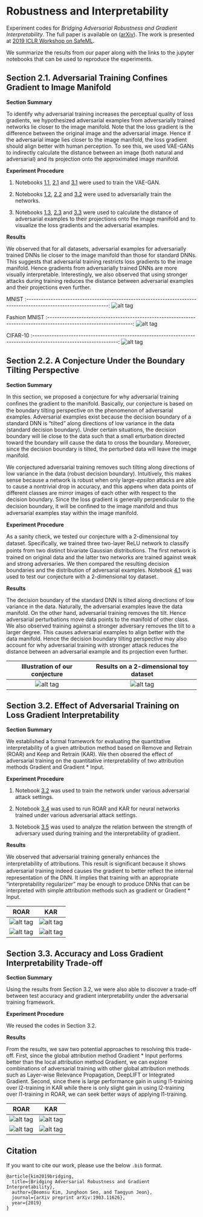 # Robustness and Interpretability

Experiment codes for *Bridging Adversarial Robustness and Gradient Interpretability*. The full paper is available on ([arXiv](https://arxiv.org/abs/1903.11626)). The work is presented at [2019 ICLR Workshop on SafeML](https://sites.google.com/view/safeml-iclr2019).

We summarize the results from our paper along with the links to the jupyter notebooks that can be used to reproduce the experiments.

## Section 2.1. Adversarial Training Confines Gradient to Image Manifold

**Section Summary**

To identify why adversarial training increases the perceptual quality of loss gradients, we hypothesized adversarial examples from adversarially trained networks lie closer to the image manifold. Note that the loss gradient is the difference between the original image and the adversarial image. Hence if the adversarial image lies closer to the image manifold, the loss gradient should align better with human perception. To see this, we used VAE-GANs to indirectly calculate the distance between an image (both natural and adversarial) and its projection onto the approximated image manifold.

**Experiment Procedure**

1. Notebooks [1.1](https://github.com/1202kbs/Robustness-and-Interpretability/blob/master/1.1%20MNIST%20VAE-GAN%20Training.ipynb), [2.1](https://github.com/1202kbs/Robustness-and-Interpretability/blob/master/2.1%20FMNIST%20VAE-GAN%20Training.ipynb) and [3.1](https://github.com/1202kbs/Robustness-and-Interpretability/blob/master/3.1%20CIFAR%20VAE-GAN%20Training.ipynb) were used to train the VAE-GAN.

2. Notebooks [1.2](https://github.com/1202kbs/Robustness-and-Interpretability/blob/master/1.2%20MNIST%20Training.ipynb), [2.2](https://github.com/1202kbs/Robustness-and-Interpretability/blob/master/2.2%20FMNIST%20Training.ipynb) and [3.2](https://github.com/1202kbs/Robustness-and-Interpretability/blob/master/3.2%20CIFAR-10%20Training.ipynb) were used to adversarially train the networks.

3. Notebooks [1.3](https://github.com/1202kbs/Robustness-and-Interpretability/blob/master/1.3%20MNIST%20Gradient%20Analysis.ipynb), [2.3](https://github.com/1202kbs/Robustness-and-Interpretability/blob/master/2.3%20FMNIST%20Gradient%20Analysis.ipynb) and [3.3](https://github.com/1202kbs/Robustness-and-Interpretability/blob/master/3.3%20CIFAR-10%20Gradient%20Analysis.ipynb) were used to calculate the distance of adversarial examples to their projections onto the image manifold and to visualize the loss gradients and the adversarial examples.

**Results**

We observed that for all datasets, adversarial examples for adversarially trained DNNs lie closer to the image manifold than those for standard DNNs. This suggests that adversarial training restricts loss gradients to the image manifold. Hence gradients from adversarially trained DNNs are more visually interpretable. Interestingly, we also observed that using stronger attacks during training reduces the distance between adversarial examples and their projections even further.

MNIST
:----------------------------------------------------------------------------------------------------------------:
![alt tag](https://github.com/1202kbs/Robustness-and-Interpretability/blob/master/assets/gradient_mnist_xent.jpg)

Fashion MNIST
:-----------------------------------------------------------------------------------------------------------------:
![alt tag](https://github.com/1202kbs/Robustness-and-Interpretability/blob/master/assets/gradient_fmnist_xent.jpg)

CIFAR-10
:-----------------------------------------------------------------------------------------------------------------:
![alt tag](https://github.com/1202kbs/Robustness-and-Interpretability/blob/master/assets/gradient_cifar10_xent.jpg)

## Section 2.2. A Conjecture Under the Boundary Tilting Perspective

**Section Summary**

In this section, we proposed a conjecture for why adversarial training conﬁnes the gradient to the manifold. Basically, our conjecture is based on the boundary tilting perspective on the phenomenon of adversarial examples. Adversarial examples exist because the decision boundary of a standard DNN is “tilted” along directions of low variance in the data (standard decision boundary). Under certain situations, the decision boundary will lie close to the data such that a small  erturbation directed toward the boundary will cause the data to cross the boundary. Moreover, since the decision boundary is tilted, the perturbed data will leave the image manifold.

We conjectured adversarial training removes such tilting along directions of low variance in the data (robust decision boundary). Intuitively, this makes sense because a network is robust when only large-*epsilon* attacks are able to cause a nontrivial drop in accuracy, and this  appens when data points of different classes are mirror images of each other with respect to the decision boundary. Since the loss gradient is generally perpendicular to the decision boundary, it will be conﬁned to the image manifold and thus adversarial examples stay within the image manifold.

**Experiment Procedure**

As a sanity check, we tested our conjecture with a 2-dimensional toy dataset. Speciﬁcally, we trained three two-layer ReLU network to classify points from two distinct bivariate Gaussian distributions. The ﬁrst network is trained on original data and the latter two networks are trained against weak and strong adversaries. We then compared the resulting decision boundaries and the distribution of adversarial examples. Notebook [4.1](https://github.com/1202kbs/Robustness-and-Interpretability/blob/master/4.1%20Mixture%20Gaussian%20Training.ipynb) was used to test our conjecture with a 2-dimensional toy dataset.

**Results**

The decision boundary of the standard DNN is tilted along directions of low variance in the data. Naturally, the adversarial examples leave the data manifold. On the other hand, adversarial training removes the tilt. Hence adversarial perturbations move data points to the manifold of other class. We also observed training against a stronger adversary removes the tilt to a larger degree. This causes adversarial examples to align better with the data manifold. Hence the decision boundary tilting perspective may also account for why adversarial training with stronger attack reduces the distance between an adversarial example and its projection even further.

Illustration of our conjecture                                                                                 | Results on a 2-dimensional toy dataset
:-------------------------------------------------------------------------------------------------------------:|:------------------------------------------------------------------------------------------------------------------:
![alt tag](https://github.com/1202kbs/Robustness-and-Interpretability/blob/master/assets/boundary_theory.jpg)  |  ![alt tag](https://github.com/1202kbs/Robustness-and-Interpretability/blob/master/assets/boundary_experiment.jpg)

## Section 3.2. Effect of Adversarial Training on Loss Gradient Interpretability

**Section Summary**

We established a formal framework for evaluating the quantitative interpretability of a given attribution method based on Remove and Retrain (ROAR) and Keep and Retrain (KAR). We then obsered the effect of adversarial training on the quantitative interpretability of two attribution methods Gradient and Gradient * Input.

**Experiment Procedure**

1. Notebook [3.2](https://github.com/1202kbs/Robustness-and-Interpretability/blob/master/3.2%20CIFAR-10%20Training.ipynb) was used to train the network under various adversarial attack settings.

2. Notebook [3.4](https://github.com/1202kbs/Robustness-and-Interpretability/blob/master/3.4%20CIFAR-10%20ROAR%20KAR.ipynb) was used to run ROAR and KAR for neural networks trained under various adversarial attack settings.

3. Notebook [3.5](https://github.com/1202kbs/Robustness-and-Interpretability/blob/master/3.5%20CIFAR-10%20Result%20Analysis.ipynb) was used to analyze the relation between the strength of adversary used during training and the interpretability of gradient.

**Results**

We observed that adversarial training generally enhances the interpretability of attributions. This result is signiﬁcant because it shows adversarial training indeed causes the gradient to better reﬂect the internal representation of the DNN. It implies that training with an appropriate “interpretability regularizer” may be enough to produce DNNs that can be interpreted with simple attribution methods such as gradient or Gradient * Input.

ROAR                                                                                                     |  KAR
:-------------------------------------------------------------------------------------------------------:|:-------------------------------------------------------------------------------------------------------:
![alt tag](https://github.com/1202kbs/Robustness-and-Interpretability/blob/master/assets/roar_xent.jpg)  |  ![alt tag](https://github.com/1202kbs/Robustness-and-Interpretability/blob/master/assets/kar_xent.jpg)
![alt tag](https://github.com/1202kbs/Robustness-and-Interpretability/blob/master/assets/roar_cw.jpg)    |  ![alt tag](https://github.com/1202kbs/Robustness-and-Interpretability/blob/master/assets/kar_cw.jpg)

## Section 3.3. Accuracy and Loss Gradient Interpretability Trade-off

**Section Summary**

Using the results from Section 3.2, we were also able to discover a trade-off between test accuracy and gradient interpretability under the adversarial training framework.

**Experiment Procedure**

We reused the codes in Section 3.2.

**Results**

From the results, we saw two potential approaches to resolving this trade-off. First, since the global attribution method Gradient * Input performs better than the local attribution method Gradient, we can explore combinations of adversarial training with other global attribution methods such as Layer-wise Relevance Propagation, DeepLIFT or Integrated Gradient. Second, since there is large performance gain in using l1-training over l2-training in KAR while there is only slight gain in using l2-training over l1-training in ROAR, we can seek better ways of applying l1-training.

ROAR                                                                                                              |  KAR
:----------------------------------------------------------------------------------------------------------------:|:----------------------------------------------------------------------------------------------------------------:
![alt tag](https://github.com/1202kbs/Robustness-and-Interpretability/blob/master/assets/roar_xent_tradeoff.jpg)  |  ![alt tag](https://github.com/1202kbs/Robustness-and-Interpretability/blob/master/assets/kar_xent_tradeoff.jpg)
![alt tag](https://github.com/1202kbs/Robustness-and-Interpretability/blob/master/assets/roar_cw_tradeoff.jpg)    |  ![alt tag](https://github.com/1202kbs/Robustness-and-Interpretability/blob/master/assets/kar_cw_tradeoff.jpg)

## Citation
If you want to cite our work, please use the below `.bib` format.
```
@article{kim2019bridging,
  title={Bridging Adversarial Robustness and Gradient Interpretability},
  author={Beomsu Kim, Junghoon Seo, and Taegyun Jeon},
  journal={arXiv preprint arXiv:1903.11626},
  year={2019}
}
```

